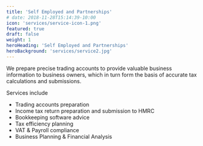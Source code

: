 ```yaml
---
title: 'Self Employed and Partnerships'
# date: 2018-11-28T15:14:39-10:00
icon: 'services/service-icon-1.png'
featured: true
draft: false
weight: 1
heroHeading: 'Self Employed and Partnerships'
heroBackground: 'services/service2.jpg'
---
```


We prepare precise trading accounts to provide valuable business information to business owners, which in turn form the basis of accurate tax calculations and submissions.

Services include
- Trading accounts preparation
- Income tax return preparation and submission to HMRC
- Bookkeeping software advice
- Tax efficiency planning
- VAT & Payroll compliance
- Business Planning & Financial Analysis

